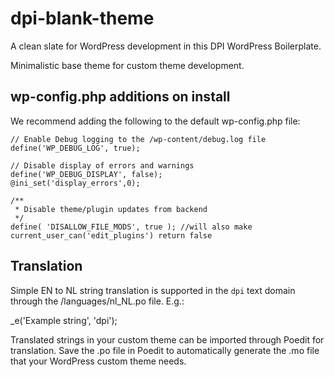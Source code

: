 # dpi-blank-theme
A clean slate for WordPress development in this DPI WordPress Boilerplate.

Minimalistic base theme for custom theme development.

## wp-config.php additions on install
We recommend adding the following to the default wp-config.php file:

    // Enable Debug logging to the /wp-content/debug.log file
    define('WP_DEBUG_LOG', true);
    
    // Disable display of errors and warnings 
    define('WP_DEBUG_DISPLAY', false);
    @ini_set('display_errors',0);
    
    /**
     * Disable theme/plugin updates from backend
     */
    define( 'DISALLOW_FILE_MODS', true ); //will also make current_user_can('edit_plugins') return false

## Translation
Simple EN to NL string translation is supported in the `dpi` text domain through the /languages/nl_NL.po file. E.g.:

   _e('Example string', 'dpi');

Translated strings in your custom theme can be imported through Poedit for translation. Save the .po file in Poedit to automatically generate the .mo file that your WordPress custom theme needs.
